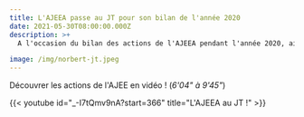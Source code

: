 ```yaml
---
title: L'AJEEA passe au JT pour son bilan de l'année 2020
date: 2021-05-30T08:00:00.000Z
description: >+
  A l'occasion du bilan des actions de l'AJEEA pendant l'année 2020, aidant à scolariser plus de 200 enfants, Norbert le président de l'association a pu s'exprimer à la télé en compagnie du maire de Frangy venu renouveler son soutien.

image: /img/norbert-jt.jpeg
---
```

Découvrer les actions de l'AJEE en vidéo ! (_6'04" à 9'45"_)

{{< youtube id="_-I7tQmv9nA?start=366" title="L'AJEEA au JT !" >}}
